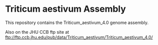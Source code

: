 # Triticum aestivum Assembly
This repository contains  the Triticum_aestivum_4.0 genome assembly. 

Also on the JHU CCB ftp site at ftp://ftp.ccb.jhu.edu/pub/data/Triticum_aestivum/Triticum_aestivum_4.0/


